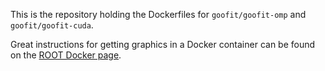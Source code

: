 

This is the repository holding the Dockerfiles for `goofit/goofit-omp` and `goofit/goofit-cuda`.

Great instructions for getting graphics in a Docker container can be found on the [ROOT Docker page](https://hub.docker.com/r/rootproject/root-ubuntu16).
